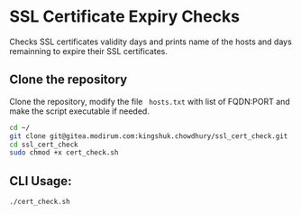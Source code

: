 # SSL Certificate Expiry Checks
Checks SSL certificates validity days and prints name of the hosts and days remainning to expire their SSL certificates.


## Clone the repository
Clone the repository, modify the file ``` hosts.txt``` with list of FQDN:PORT and make the script executable if needed. 
```bash
cd ~/
git clone git@gitea.modirum.com:kingshuk.chowdhury/ssl_cert_check.git
cd ssl_cert_check
sudo chmod +x cert_check.sh
```

## CLI Usage:
```bash
./cert_check.sh
```
